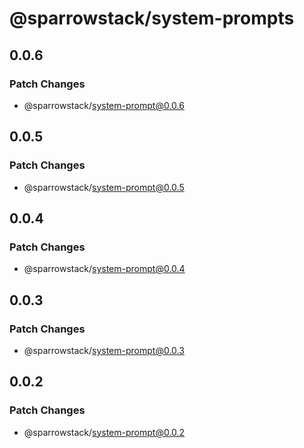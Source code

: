 # @sparrowstack/system-prompts

## 0.0.6

### Patch Changes

- @sparrowstack/system-prompt@0.0.6

## 0.0.5

### Patch Changes

- @sparrowstack/system-prompt@0.0.5

## 0.0.4

### Patch Changes

- @sparrowstack/system-prompt@0.0.4

## 0.0.3

### Patch Changes

- @sparrowstack/system-prompt@0.0.3

## 0.0.2

### Patch Changes

- @sparrowstack/system-prompt@0.0.2
